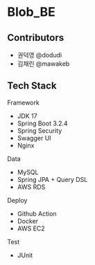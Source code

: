 # Blob_BE

## Contributors
* 권덕영 @dodudi
* 김채린 @mawakeb

## Tech Stack

Framework

* JDK 17
* Spring Boot 3.2.4
* Spring Security
* Swagger UI
* Nginx

Data

* MySQL
* Spring JPA + Query DSL
* AWS RDS

Deploy

* Github Action
* Docker
* AWS EC2

Test

* JUnit
